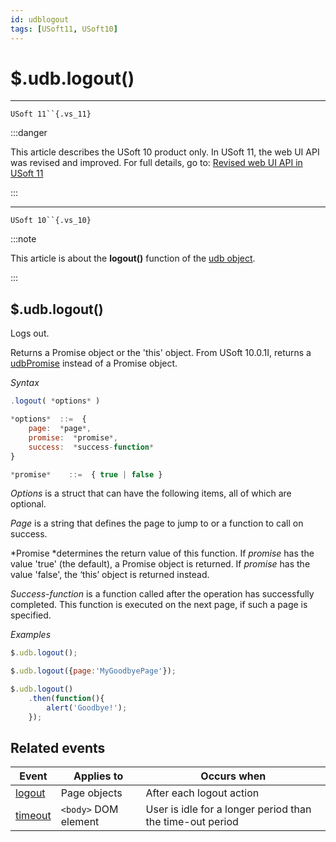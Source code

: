```yaml
---
id: udblogout
tags: [USoft11, USoft10]
---
```

# $.udb.logout()

----

`USoft 11``{.vs_11}`

:::danger

This article describes the USoft 10 product only.
In USoft 11, the web UI API was revised and improved. For full details, go to:
[Revised web UI API in USoft 11](/Web_and_app_UIs/UDB_udb/Revised_web_UI_API_in_USoft_11.md)

:::

----

`USoft 10``{.vs_10}`


:::note

This article is about the **logout()** function of the [udb object](/Web_and_app_UIs/UDB_udb).

:::

## **$.udb.logout()**

Logs out.

Returns a Promise object or the 'this' object. From USoft 10.0.1I, returns a [udbPromise](/Web_and_app_UIs/JavaScript/Promises_for_asynchronous_Javascript.md) instead of a Promise object.

*Syntax*
 

```js
.logout( *options* )

*options*  ::=  {
    page:  *page*,
    promise:  *promise*,
    success:  *success-function*
}

*promise*    ::=  { true | false }
```

*Options* is a struct that can have the following items, all of which are optional.

*Page* is a string that defines the page to jump to or a function to call on success.

*Promise *determines the return value of this function. If *promise* has the value 'true' (the default), a Promise object is returned. If *promise* has the value 'false', the ‘this’ object is returned instead.

*Success-function* is a function called after the operation has successfully completed. This function is executed on the next page, if such a page is specified.

*Examples*

```js
$.udb.logout();
```

```js
$.udb.logout({page:'MyGoodbyePage'});
```

```js
$.udb.logout()
    .then(function(){
        alert('Goodbye!');
    });
```

## Related events

|**Event**|**Applies to**|**Occurs when**|
|--------|--------|--------|
|[logout](/Web_and_app_UIs/UDB_Events/logout.md)|Page objects|After each logout action|
|[timeout](/Web_and_app_UIs/UDB_Events/timeout.md)|`<body>` DOM element|User is idle for a longer period than the time-out period|



 